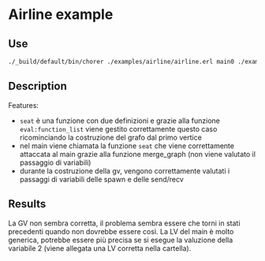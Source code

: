 # Airline example

## Use

```bash
./_build/default/bin/chorer ./examples/airline/airline.erl main0 ./examples/airline
```

## Description

Features:

- `seat` è una funzione con due definizioni e grazie alla funzione `eval:function_list` viene gestito correttamente questo caso ricominciando la costruzione del grafo dal primo vertice
- nel main viene chiamata la funzione `seat` che viene correttamente attaccata al main grazie alla funzione merge_graph (non viene valutato il passaggio di variabili)
- durante la costruzione della gv, vengono correttamente valutati i passaggi di variabili delle spawn e delle send/recv

## Results

La GV non sembra corretta, il problema sembra essere che torni in stati precedenti quando non dovrebbe essere così.
La LV del main è molto generica, potrebbe essere più precisa se si esegue la valuzione della variabile 2 (viene allegata una LV corretta nella cartella).
